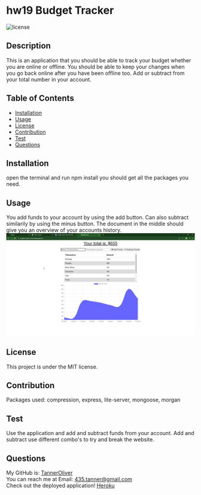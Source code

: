 # hw19 Budget Tracker

![license](https://img.shields.io/badge/license-MIT-red)

## Description

This is an application that you should be able to track your budget whether you are online or offline. You should be able to keep your changes when you go back online after you have been offline too. Add or subtract from your total number in your account.

## Table of Contents

- [Installation](#installation)
- [Usage](#usage)
- [License](#license)
- [Contribution](#contribution)
- [Test](#test)
- [Questions](#questions)

## Installation

open the terminal and run npm install you should get all the packages you need.

## Usage

You add funds to your account by using the add button. Can also subtract similarily by using the minus button. The document in the middle should give you an overview of your accounts history.
![budget_track1](./assets/images/budget_tracker1.png)

## License

This project is under the MIT license.

## Contribution

Packages used: compression, express, lite-server, mongoose, morgan

## Test

Use the application and add and subtract funds from your account. Add and subtract use different combo's to try and break the website.

## Questions

My GitHub is: [TannerOliver](https://github.com/TannerOliver)  
You can reach me at Email: 435.tanner@gmail.com  
Check out the deployed application! [Heroku](https://budget-tracker-hw19.herokuapp.com/)
